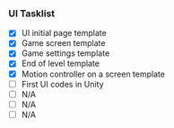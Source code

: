 ### UI Tasklist

- [x] UI initial page template
- [x] Game screen template
- [x] Game settings template
- [x] End of level template
- [x] Motion controller on a screen template
- [ ] First UI codes in Unity
- [ ] N/A
- [ ] N/A
- [ ] N/A